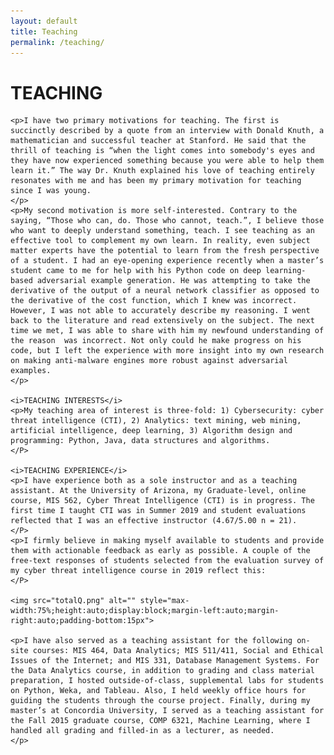 ```yaml
---
layout: default
title: Teaching
permalink: /teaching/
---
```


<div class="wrapper">
<h1>TEACHING</h1>

	<p>I have two primary motivations for teaching. The first is succinctly described by a quote from an interview with Donald Knuth, a mathematician and successful teacher at Stanford. He said that the thrill of teaching is “when the light comes into somebody's eyes and they have now experienced something because you were able to help them learn it.” The way Dr. Knuth explained his love of teaching entirely resonates with me and has been my primary motivation for teaching since I was young.
	</p>
	<p>My second motivation is more self-interested. Contrary to the saying, “Those who can, do. Those who cannot, teach.”, I believe those who want to deeply understand something, teach. I see teaching as an effective tool to complement my own learn. In reality, even subject matter experts have the potential to learn from the fresh perspective of a student. I had an eye-opening experience recently when a master’s student came to me for help with his Python code on deep learning-based adversarial example generation. He was attempting to take the derivative of the output of a neural network classifier as opposed to the derivative of the cost function, which I knew was incorrect. However, I was not able to accurately describe my reasoning. I went back to the literature and read extensively on the subject. The next time we met, I was able to share with him my newfound understanding of the reason  was incorrect. Not only could he make progress on his code, but I left the experience with more insight into my own research on making anti-malware engines more robust against adversarial examples.
	</p>

	<i>TEACHING INTERESTS</i>
	<p>My teaching area of interest is three-fold: 1) Cybersecurity: cyber threat intelligence (CTI), 2) Analytics: text mining, web mining, artificial intelligence, deep learning, 3) Algorithm design and programming: Python, Java, data structures and algorithms.
	</P>

	<i>TEACHING EXPERIENCE</i>
	<p>I have experience both as a sole instructor and as a teaching assistant. At the University of Arizona, my Graduate-level, online course, MIS 562, Cyber Threat Intelligence (CTI) is in progress. The first time I taught CTI was in Summer 2019 and student evaluations reflected that I was an effective instructor (4.67/5.00 n = 21). 
	</P>
	<p>I firmly believe in making myself available to students and provide them with actionable feedback as early as possible. A couple of the free-text responses of students selected from the evaluation survey of my cyber threat intelligence course in 2019 reflect this:
	</P>

	<img src="totalQ.png" alt="" style="max-width:75%;height:auto;display:block;margin-left:auto;margin-right:auto;padding-bottom:15px">
	
	<p>I have also served as a teaching assistant for the following on-site courses: MIS 464, Data Analytics; MIS 511/411, Social and Ethical Issues of the Internet; and MIS 331, Database Management Systems. For the Data Analytics course, in addition to grading and class material preparation, I hosted outside-of-class, supplemental labs for students on Python, Weka, and Tableau. Also, I held weekly office hours for guiding the students through the course project. Finally, during my master’s at Concordia University, I served as a teaching assistant for the Fall 2015 graduate course, COMP 6321, Machine Learning, where I handled all grading and filled-in as a lecturer, as needed.
	</p>
</div>